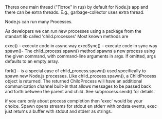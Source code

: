 Theres one main thread ("Поток" in rus) by default for Node.js app and there can be extra threads. E.g., garbage-collector uses extra thread.

Node.js can run many Processes.

As developers we can run new processes using a package from the standart lib called 'child.processes'
Most known methods are

exec() – execute code in async way
execSync() – execute code in sync way
spawn()- The child_process.spawn() method spawns a new process using the given command, with command-line arguments in args. If omitted, args defaults to an empty array.

fork() – is a special case of child_process.spawn() used specifically to spawn new Node.js processes. Like child_process.spawn(), a ChildProcess object is returned. The returned ChildProcess will have an additional communication channel built-in that allows messages to be passed back and forth between the parent and child. See subprocess.send() for details.


if you care only about process completion then 'exec' would be your choice.
Spawn opens streams for stdout en stderr with ondata events, exec just returns a buffer with stdout and stderr as strings.